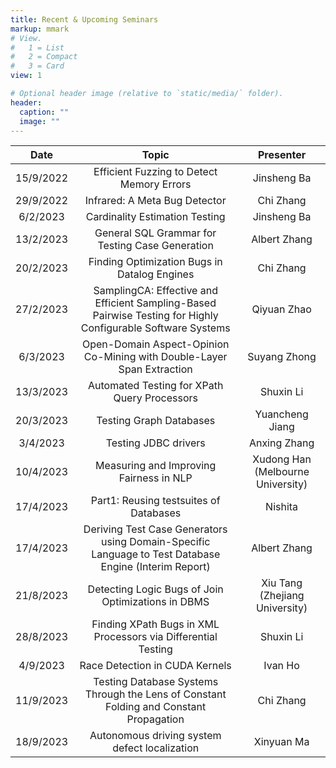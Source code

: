 ```yaml
---
title: Recent & Upcoming Seminars
markup: mmark
# View.
#   1 = List
#   2 = Compact
#   3 = Card
view: 1

# Optional header image (relative to `static/media/` folder).
header:
  caption: ""
  image: ""
---
```



| Date      | Topic                                                                                                        | Presenter                         |
| :-------: | :----------------------------------------------------------------------------------------------------------: | :-------------------------------: |
| 15/9/2022 | Efficient Fuzzing to Detect Memory Errors                                                                    | Jinsheng Ba                       |
| 29/9/2022 | Infrared: A Meta Bug Detector                                                                                | Chi Zhang                         |
| 6/2/2023  | Cardinality Estimation Testing                                                                               | Jinsheng Ba                       |
| 13/2/2023 | General SQL Grammar for Testing Case Generation                                                              | Albert Zhang                      |
| 20/2/2023 | Finding Optimization Bugs in Datalog Engines                                                                 | Chi Zhang                         |
| 27/2/2023 | SamplingCA: Effective and Efficient Sampling-Based Pairwise Testing for Highly Configurable Software Systems | Qiyuan Zhao                       |
| 6/3/2023  | Open-Domain Aspect-Opinion Co-Mining with Double-Layer Span Extraction                                       | Suyang Zhong                      |
| 13/3/2023 | Automated Testing for XPath Query Processors                                                                 | Shuxin Li                         |
| 20/3/2023 | Testing Graph Databases                                                                                      | Yuancheng Jiang                   |
| 3/4/2023  | Testing JDBC drivers                                                                                         | Anxing Zhang                      |
| 10/4/2023 | Measuring and Improving Fairness in NLP                                                                      | Xudong Han (Melbourne University) |
| 17/4/2023 | Part1: Reusing testsuites of Databases                                                                       | Nishita                           |
| 17/4/2023 | Deriving Test Case Generators using Domain-Specific Language to Test Database Engine (Interim Report)        | Albert Zhang                      |
| 21/8/2023 | Detecting Logic Bugs of Join Optimizations in DBMS                                                           | Xiu Tang (Zhejiang University)    |
| 28/8/2023 | Finding XPath Bugs in XML Processors via Differential Testing                                                | Shuxin Li                         |
| 4/9/2023  | Race Detection in CUDA Kernels                                                                               | Ivan Ho                           |
| 11/9/2023 | Testing Database Systems Through the Lens of Constant Folding and Constant Propagation                       | Chi Zhang                         |
| 18/9/2023 | Autonomous driving system defect localization                                                                | Xinyuan Ma                        |